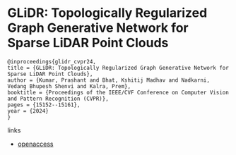 # GLiDR: Topologically Regularized Graph Generative Network for Sparse LiDAR Point Clouds

```
@inproceedings{glidr_cvpr24,
title = {GLiDR: Topologically Regularized Graph Generative Network for Sparse LiDAR Point Clouds},
author = {Kumar, Prashant and Bhat, Kshitij Madhav and Nadkarni, Vedang Bhupesh Shenvi and Kalra, Prem},
booktitle = {Proceedings of the IEEE/CVF Conference on Computer Vision and Pattern Recognition (CVPR)},
pages = {15152--15161},
year = {2024}
}
```

links
- [openaccess](https://openaccess.thecvf.com//content/CVPR2024/html/Kumar_GLiDR_Topologically_Regularized_Graph_Generative_Network_for_Sparse_LiDAR_Point_CVPR_2024_paper.html)
